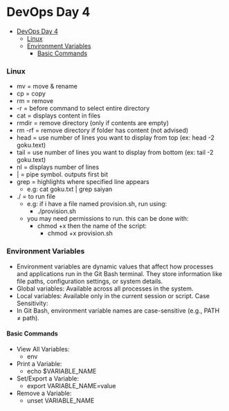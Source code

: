 # DevOps Day 4
- [DevOps Day 4](#devops-day-4)
    - [Linux](#linux)
    - [Environment Variables](#environment-variables)
      - [Basic Commands](#basic-commands)

### Linux

* mv = move & rename
* cp = copy
* rm = remove
* -r = before command to select entire directory
* cat = displays content in files
* rmdir = remove directory (only if contents are empty) 
* rm -rf = remove directory if folder has content (not advised)
* head = use number of lines you want to display from top (ex: head -2 goku.text)
* tail = use number of lines you want to display from bottom (ex: tail -2 goku.text)
* nl = displays number of lines
* | = pipe symbol. outputs first bit
* grep = highlights where specified line appears
  * e.g: cat goku.txt | grep saiyan
* ./ = to run file
  * e.g: if i have a file named provision.sh, run using:
    * ./provision.sh
   * you may need permissions to run. this can be done with:
      * chmod +x then the name of the script:
        * chmod +x provision.sh

### Environment Variables

* Environment variables are dynamic values that affect how processes and applications run in the Git Bash terminal. They store information like file paths, configuration settings, or system details.
* Global variables: Available across all processes in the system.
* Local variables: Available only in the current session or script.
Case Sensitivity:
* In Git Bash, environment variable names are case-sensitive (e.g., PATH ≠ path).

#### Basic Commands


* View All Variables:
  * env
* Print a Variable:
  * echo $VARIABLE_NAME
* Set/Export a Variable:
  * export VARIABLE_NAME=value
* Remove a Variable:
  * unset VARIABLE_NAME
  
